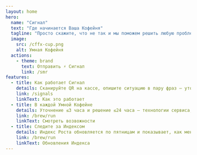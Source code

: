 ```yaml
---
layout: home
hero:
  name: "Сигнал"
  text: "Где начинается Ваша Кофейня"
  tagline: "Просто скажите, что не так и мы поможем решить любую проблему"
  image:
    src: /cffx-cup.png
    alt: Умная Кофейня
  actions:
    - theme: brand
      text: Отправить ⚡ Сигнал
      link: /smr
features:
  - title: Как работает Сигнал
    details: Сканируйте QR на кассе, опишите ситуацию в пару фраз — уточним детали и вернем результат в чате; быстро, без регистраций и бесплатно.
    link: /signals
    linkText: Как это работает
  - title: В каждой Умной Кофейне
    details: Уточнение ≤3 часа и решение ≤24 часа — технологии сервиса, которые становятся новым стандартом для кофеен города.
    link: /brew/run
    linkText: Смотреть возвожности
  - title: Следите за Индексом
    details: Индекс Роста обновляется по пятницам и показывает, как меняются кофейни: новые открытия рядом, сдвиги на рынке и эффект от ваших сигналов.
    link: /brew/run
    linkText: Обновления Индекса
---
```

